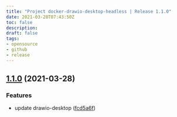 ```yaml
---
title: "Project docker-drawio-desktop-headless | Release 1.1.0"
date: 2021-03-28T07:43:50Z
toc: false
description: 
draft: false
tags:
- opensource
- github
- release
---
```

## [1.1.0](http://github.com/rlespinasse/docker-drawio-desktop-headless/compare/1.0.1...1.1.0) (2021-03-28)


### Features

* update drawio-desktop ([fcd5a6f](http://github.com/rlespinasse/docker-drawio-desktop-headless/commit/fcd5a6f61400bdf93c9ec4472e5c4cdf38d90274))



